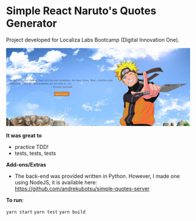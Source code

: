 # Simple React Naruto's Quotes Generator

Project developed for Localiza Labs Bootcamp (Digital Innovation One).

<p><img src="https://github.com/andrekubotsu/simple-quotes-client/blob/main/screen.png" width="500"></p>

**It was great to**
- practice TDD!
- tests, tests, tests

**Add-ons/Extras**
- The back-end was provided written in Python. However, I made one using NodeJS, it is available here: https://github.com/andrekubotsu/simple-quotes-server

**To run**:

`yarn start`
`yarn test`
`yarn build`

